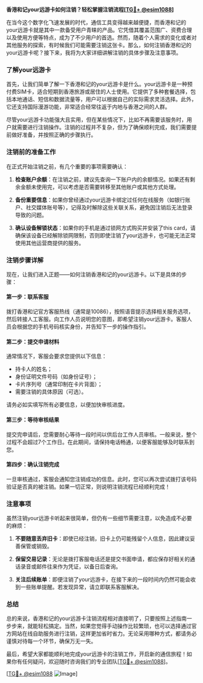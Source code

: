 **香港和记your远游卡如何注销？轻松掌握注销流程[[TG💪+ @esim1088](https://t.me/s/esim1088)]**

在当今这个数字化飞速发展的时代，通信工具变得越来越便捷，而香港和记的your远游卡就是其中一款备受用户青睐的产品。它凭借其覆盖范围广、资费合理以及使用方便等特点，成为了不少用户的首选。然而，随着个人需求的变化或者对其他服务的探索，有时候我们可能需要注销这张卡。那么，如何注销香港和记的your远游卡呢？接下来，我将为大家详细讲解注销的具体步骤及注意事项。

### 了解your远游卡

首先，让我们简单了解一下香港和记的your远游卡是什么。your远游卡是一种预付费SIM卡，适合短期到香港旅游或居住的人士使用。它提供了多种套餐选择，包括本地通话、短信和数据流量等，用户可以根据自己的实际需求灵活选择。此外，它还支持国际漫游功能，非常适合经常往返于内地与香港之间的人群。

尽管your远游卡功能强大且实用，但在某些情况下，比如不再需要该服务时，用户就需要进行注销操作。注销的过程并不复杂，但为了确保顺利完成，我们需要提前做好准备，并按照正确的步骤执行。

### 注销前的准备工作

在正式开始注销之前，有几个重要的事项需要确认：

1. **检查账户余额**：在注销之前，建议先查询一下账户内的余额情况。如果还有剩余金额未使用完，可以考虑是否需要转移至其他账户或其他方式处理。

2. **备份重要信息**：如果你曾经通过your远游卡绑定过任何在线服务（如银行账户、社交媒体账号等），记得及时解除这些关联关系，避免因注销后无法登录导致的问题。

3. **确认设备解锁状态**：如果你的手机是通过锁网方式购买并安装了this card，请确保该设备已经解除锁网限制，否则即使注销了your远游卡，也可能无法正常使用其他运营商提供的服务。

### 注销步骤详解

现在，让我们进入正题——如何注销香港和记的your远游卡。以下是具体的步骤：

#### 第一步：联系客服
拨打香港和记官方客服热线（通常是10086），按照语音提示选择相关服务选项，然后转接人工客服。向工作人员说明您的意图，即希望注销your远游卡。客服人员会根据您的手机号码核实身份，并告知下一步的操作指引。

#### 第二步：提交申请材料
通常情况下，客服会要求您提供以下信息：
- 持卡人的姓名；
- 身份证明文件号码（如身份证号）；
- 卡片序列号（通常印制在卡片背面）；
- 需要注销的具体原因（可选）。

请务必如实填写所有必要信息，以便加快审核进度。

#### 第三步：等待审核结果
提交完申请后，您需要耐心等待一段时间以供后台工作人员审核。一般来说，整个过程不会超过7个工作日。在此期间，请保持电话畅通，以便客服能够及时联系到您。

#### 第四步：确认注销完成
一旦审核通过，客服会通知您注销成功的信息。此时，您可以再次尝试拨打该号码验证是否真的被注销。如果一切正常，则说明注销流程已经顺利完成！

### 注意事项

虽然注销your远游卡听起来很简单，但仍有一些细节需要注意，以免造成不必要的麻烦：

1. **不要随意丢弃旧卡**：即使已经注销，旧卡上仍可能残留个人信息，因此建议妥善保管或销毁。
   
2. **保留交易记录**：无论是拨打客服电话还是提交书面申请，都应保存好相关的通话录音或邮件往来作为凭证，以备日后查询。

3. **关注后续账单**：即便注销了your远游卡，在接下来的一段时间内仍然可能会收到一些账单提醒。若发现异常，请立即联系客服解决。

### 总结

总的来说，香港和记的your远游卡注销流程相对直接明了，只要按照上述指南一步步来，就能轻松搞定。当然，如果您觉得手动操作比较繁琐，也可以选择通过官方网站在线自助服务进行注销，这样更加省时省力。无论采用哪种方式，都请务必谨慎对待每一个环节，确保万无一失。

最后，希望大家都能顺利地完成your远游卡的注销工作，开启新的通信旅程！如果你有任何疑问，欢迎随时咨询我们的专业团队[[TG💪+ @esim1088](https://t.me/s/esim1088)]。

[[TG💪+ @esim1088](https://t.me/s/esim1088) ![Image](https://i.postimg.cc/4NQfJmqS/Snipaste-2025-05-13-00-14-12.png)]